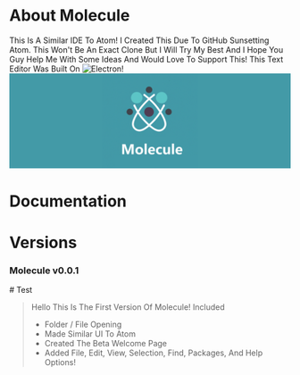 # About Molecule
This Is A Similar IDE To Atom! I Created This Due To GitHub Sunsetting Atom. This Won't Be An Exact Clone But I Will Try My Best And I Hope You Guy Help Me With Some Ideas And Would Love To Support This! This Text Editor Was Built On ![Electron](https://github.com/electron/electron)!
![alt text](https://raw.githubusercontent.com/TheMrRedstone/Molecule/main/Assets/MoleculeBanner.png)

# Documentation

# Versions
>
### Molecule v0.0.1
<span># Test</span>
> Hello This Is The First Version Of Molecule!
> Included
> - Folder / File Opening
> - Made Similar UI To Atom
> - Created The Beta Welcome Page
> - Added File, Edit, View, Selection, Find, Packages, And Help Options!

